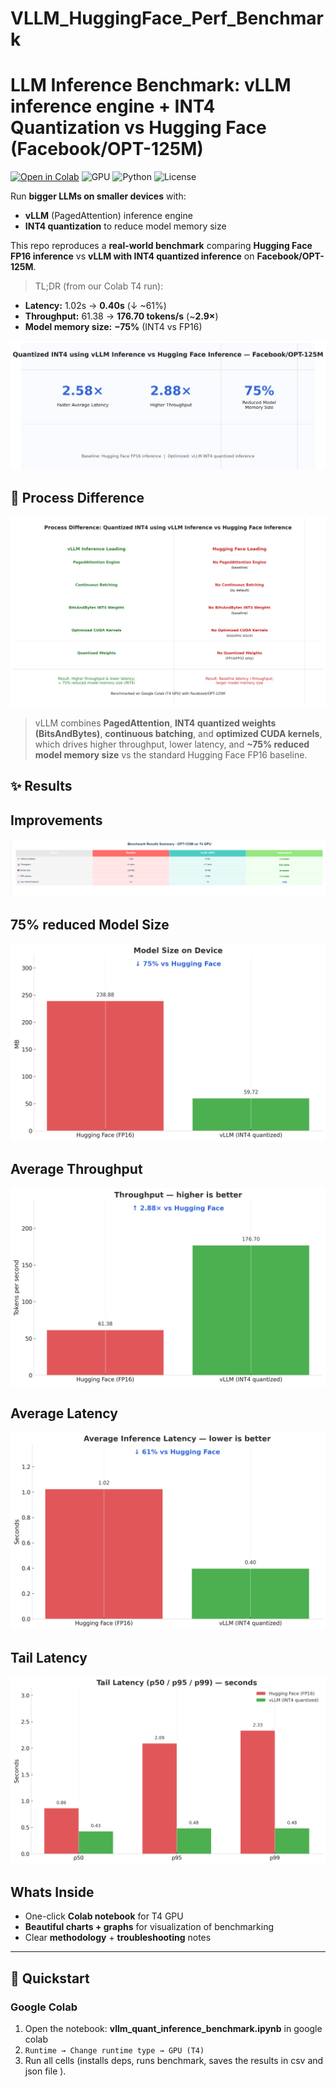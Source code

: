 # VLLM_HuggingFace_Perf_Benchmark

# LLM Inference Benchmark: vLLM inference engine + INT4 Quantization vs Hugging Face (Facebook/OPT-125M)

[![Open in Colab](https://img.shields.io/badge/Colab-Open-orange)](https://colab.research.google.com/github/<your-username>/llm-inference-bench-vllm-int4-vs-huggingface/blob/main/notebooks/colab_benchmark.ipynb)
![GPU](https://img.shields.io/badge/GPU-T4-blue)
![Python](https://img.shields.io/badge/Python-3.10+-blue)
![License](https://img.shields.io/badge/License-MIT-green)

Run **bigger LLMs on smaller devices** with:
- **vLLM** (PagedAttention) inference engine
- **INT4 quantization** to reduce model memory size

This repo reproduces a **real-world benchmark** comparing **Hugging Face FP16 inference** vs **vLLM with INT4 quantized inference** on **Facebook/OPT-125M**.

> TL;DR (from our Colab T4 run):
- **Latency:** 1.02s → **0.40s** (↓ ~61%)
- **Throughput:** 61.38 → **176.70 tokens/s** (~**2.9×**)
- **Model memory size:** **−75%** (INT4 vs FP16)

![Hero](assets/hero/hero_card_no_overlap.png)

## 🔬 Process Difference

![vLLM vs Hugging Face process](assets/hero/process_vllm_vs_hf_5items_clean.png)

> vLLM combines **PagedAttention**, **INT4 quantized weights (BitsAndBytes)**, **continuous batching**, and **optimized CUDA kernels**, which drives higher throughput, lower latency, and **~75% reduced model memory size** vs the standard Hugging Face FP16 baseline.


## ✨ Results

## Improvements
![vLLM vs Hugging Face process](assets/charts/table.png)

## 75% reduced Model Size
![vLLM vs Hugging Face process](assets/charts/04_model_size_v3_fixed.png)

## Average Throughput
![vLLM vs Hugging Face process](assets/charts/03_throughput_v3_fixed.png)

## Average Latency
![vLLM vs Hugging Face process](assets/charts/01_latency_avg_v3_fixed.png)

## Tail Latency
![vLLM vs Hugging Face process](assets/charts/02_latency_tail_v3_fixed.png)

## Whats Inside
- One-click **Colab notebook** for T4 GPU
- **Beautiful charts + graphs** for visualization of benchmarking
- Clear **methodology** + **troubleshooting** notes

---

## 🚀 Quickstart

### Google Colab
1. Open the notebook: **vllm_quant_inference_benchmark.ipynb**  in google colab
2. `Runtime → Change runtime type → GPU (T4)`
3. Run all cells (installs deps, runs benchmark, saves the results in csv and json file ).
